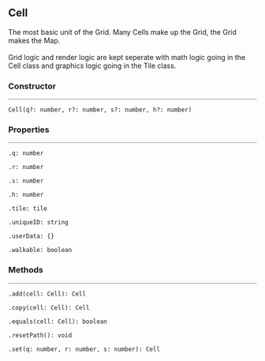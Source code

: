 ## Cell

<div class='description'>
The most basic unit of the Grid. Many Cells make up the Grid, the Grid makes the Map.<br><br> 
Grid logic and render logic are kept seperate with math logic going in the Cell class and graphics logic going in the Tile class.
</div>

### Constructor
<hr style='width:100%; opacity:.5;' />

`Cell(q?: number, r?: number, s?: number, h?: number)`


### Properties
<hr style='width:100%; opacity:.5;' />

`.q: number`

`.r: number`

`.s: number`

`.h: number`

`.tile: tile`

`.uniqueID: string`

`.userData: {}`

`.walkable: boolean`


### Methods
<hr style='width:100%; opacity:.5;' />

`.add(cell: Cell): Cell`

`.copy(cell: Cell): Cell`

`.equals(cell: Cell): boolean`

`.resetPath(): void`

`.set(q: number, r: number, s: number): Cell`
